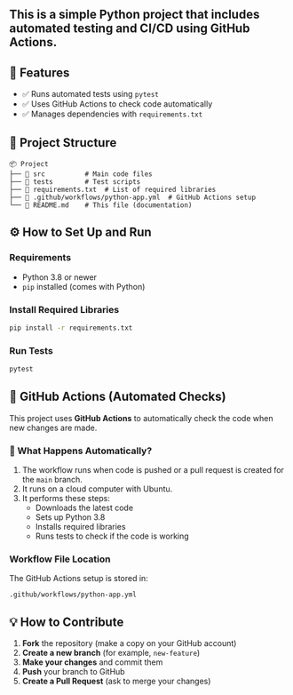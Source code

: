 ## This is a simple Python project that includes automated testing and CI/CD using GitHub Actions.

## 🚀 Features
- ✅ Runs automated tests using `pytest`
- ✅ Uses GitHub Actions to check code automatically
- ✅ Manages dependencies with `requirements.txt`

## 📂 Project Structure
```
📦 Project
├── 📂 src          # Main code files
├── 📂 tests        # Test scripts
├── 📄 requirements.txt  # List of required libraries
├── 📄 .github/workflows/python-app.yml  # GitHub Actions setup
└── 📄 README.md    # This file (documentation)
```

## ⚙️ How to Set Up and Run
### Requirements
- Python 3.8 or newer
- `pip` installed (comes with Python)

### Install Required Libraries
```bash
pip install -r requirements.txt
```

### Run Tests
```bash
pytest
```

## 🤖 GitHub Actions (Automated Checks)
This project uses **GitHub Actions** to automatically check the code when new changes are made.

### 📜 What Happens Automatically?
1. The workflow runs when code is pushed or a pull request is created for the `main` branch.
2. It runs on a cloud computer with Ubuntu.
3. It performs these steps:
   - Downloads the latest code
   - Sets up Python 3.8
   - Installs required libraries
   - Runs tests to check if the code is working

### Workflow File Location
The GitHub Actions setup is stored in:
```
.github/workflows/python-app.yml
```

## 💡 How to Contribute
1. **Fork** the repository (make a copy on your GitHub account)
2. **Create a new branch** (for example, `new-feature`)
3. **Make your changes** and commit them
4. **Push** your branch to GitHub
5. **Create a Pull Request** (ask to merge your changes)


